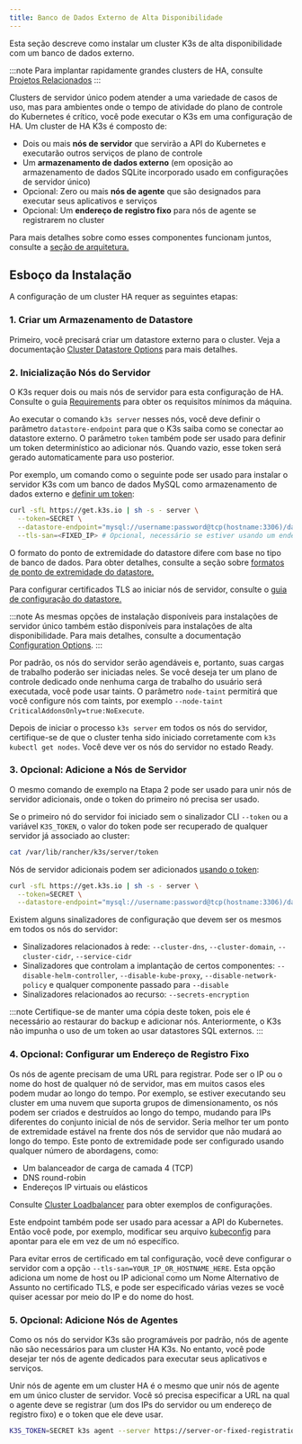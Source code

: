 ```yaml
---
title: Banco de Dados Externo de Alta Disponibilidade
---
```


Esta seção descreve como instalar um cluster K3s de alta disponibilidade com um banco de dados externo.

:::note
Para implantar rapidamente grandes clusters de HA, consulte [Projetos Relacionados](/related-projects)
:::

Clusters de servidor único podem atender a uma variedade de casos de uso, mas para ambientes onde o tempo de atividade do plano de controle do Kubernetes é crítico, você pode executar o K3s em uma configuração de HA. Um cluster de HA K3s é composto de:

- Dois ou mais **nós de servidor** que servirão a API do Kubernetes e executarão outros serviços de plano de controle
- Um **armazenamento de dados externo** (em oposição ao armazenamento de dados SQLite incorporado usado em configurações de servidor único)
- Opcional: Zero ou mais **nós de agente** que são designados para executar seus aplicativos e serviços
- Opcional: Um **endereço de registro fixo** para nós de agente se registrarem no cluster

Para mais detalhes sobre como esses componentes funcionam juntos, consulte a [seção de arquitetura.](../architecture.md#high-availability-k3s)

## Esboço da Instalação

A configuração de um cluster HA requer as seguintes etapas:

### 1. Criar um Armazenamento de Datastore

Primeiro, você precisará criar um datastore externo para o cluster. Veja a documentação [Cluster Datastore Options](datastore.md) para mais detalhes.

### 2. Inicialização Nós do Servidor

O K3s requer dois ou mais nós de servidor para esta configuração de HA. Consulte o guia [Requirements](../installation/requirements.md) para obter os requisitos mínimos da máquina.

Ao executar o comando `k3s server` nesses nós, você deve definir o parâmetro `datastore-endpoint` para que o K3s saiba como se conectar ao datastore externo. O parâmetro `token` também pode ser usado para definir um token determinístico ao adicionar nós. Quando vazio, esse token será gerado automaticamente para uso posterior.

Por exemplo, um comando como o seguinte pode ser usado para instalar o servidor K3s com um banco de dados MySQL como armazenamento de dados externo e [definir um token](../cli/server.md#cluster-options):

```bash
curl -sfL https://get.k3s.io | sh -s - server \
  --token=SECRET \
  --datastore-endpoint="mysql://username:password@tcp(hostname:3306)/database-name" \
  --tls-san=<FIXED_IP> # Opcional, necessário se estiver usando um endereço de registro fixo
```

O formato do ponto de extremidade do datastore difere com base no tipo de banco de dados. Para obter detalhes, consulte a seção sobre [formatos de ponto de extremidade do datastore.](../datastore/datastore.md#datastore-endpoint-format-and-functionality)

Para configurar certificados TLS ao iniciar nós de servidor, consulte o [guia de configuração do datastore.](../datastore/datastore.md#external-datastore-configuration-parameters)

:::note
As mesmas opções de instalação disponíveis para instalações de servidor único também estão disponíveis para instalações de alta disponibilidade. Para mais detalhes, consulte a documentação [Configuration Options](../installation/configuration.md).
:::

Por padrão, os nós do servidor serão agendáveis ​​e, portanto, suas cargas de trabalho poderão ser iniciadas neles. Se você deseja ter um plano de controle dedicado onde nenhuma carga de trabalho do usuário será executada, você pode usar taints. O parâmetro `node-taint` permitirá que você configure nós com taints, por exemplo `--node-taint CriticalAddonsOnly=true:NoExecute`.

Depois de iniciar o processo `k3s server` em todos os nós do servidor, certifique-se de que o cluster tenha sido iniciado corretamente com `k3s kubectl get nodes`. Você deve ver os nós do servidor no estado Ready.

### 3. Opcional: Adicione a Nós de Servidor

O mesmo comando de exemplo na Etapa 2 pode ser usado para unir nós de servidor adicionais, onde o token do primeiro nó precisa ser usado.

Se o primeiro nó do servidor foi iniciado sem o sinalizador CLI `--token` ou a variável `K3S_TOKEN`, o valor do token pode ser recuperado de qualquer servidor já associado ao cluster:

```bash
cat /var/lib/rancher/k3s/server/token
```

Nós de servidor adicionais podem ser adicionados [usando o token](../cli/server.md#cluster-options):

```bash
curl -sfL https://get.k3s.io | sh -s - server \
  --token=SECRET \
  --datastore-endpoint="mysql://username:password@tcp(hostname:3306)/database-name"
```

Existem alguns sinalizadores de configuração que devem ser os mesmos em todos os nós do servidor:

- Sinalizadores relacionados à rede: `--cluster-dns`, `--cluster-domain`, `--cluster-cidr`, `--service-cidr`
- Sinalizadores que controlam a implantação de certos componentes: `--disable-helm-controller`, `--disable-kube-proxy`, `--disable-network-policy` e qualquer componente passado para `--disable`
- Sinalizadores relacionados ao recurso: `--secrets-encryption`

:::note
Certifique-se de manter uma cópia deste token, pois ele é necessário ao restaurar do backup e adicionar nós. Anteriormente, o K3s não impunha o uso de um token ao usar datastores SQL externos.
:::

### 4. Opcional: Configurar um Endereço de Registro Fixo

Os nós de agente precisam de uma URL para registrar. Pode ser o IP ou o nome do host de qualquer nó de servidor, mas em muitos casos eles podem mudar ao longo do tempo. Por exemplo, se estiver executando seu cluster em uma nuvem que suporta grupos de dimensionamento, os nós podem ser criados e destruídos ao longo do tempo, mudando para IPs diferentes do conjunto inicial de nós de servidor. Seria melhor ter um ponto de extremidade estável na frente dos nós de servidor que não mudará ao longo do tempo. Este ponto de extremidade pode ser configurado usando qualquer número de abordagens, como:

- Um balanceador de carga de camada 4 (TCP)
- DNS round-robin
- Endereços IP virtuais ou elásticos

Consulte [Cluster Loadbalancer](./cluster-loadbalancer.md) para obter exemplos de configurações.

Este endpoint também pode ser usado para acessar a API do Kubernetes. Então você pode, por exemplo, modificar seu arquivo [kubeconfig](https://kubernetes.io/docs/concepts/configuration/organize-cluster-access-kubeconfig/) para apontar para ele em vez de um nó específico.

Para evitar erros de certificado em tal configuração, você deve configurar o servidor com a opção `--tls-san=YOUR_IP_OR_HOSTNAME_HERE`. Esta opção adiciona um nome de host ou IP adicional como um Nome Alternativo de Assunto no certificado TLS, e pode ser especificado várias vezes se você quiser acessar por meio do IP e do nome do host.

### 5. Opcional: Adicione Nós de Agentes

Como os nós do servidor K3s são programáveis ​​por padrão, nós de agente não são necessários para um cluster HA K3s. No entanto, você pode desejar ter nós de agente dedicados para executar seus aplicativos e serviços.

Unir nós de agente em um cluster HA é o mesmo que unir nós de agente em um único cluster de servidor. Você só precisa especificar a URL na qual o agente deve se registrar (um dos IPs do servidor ou um endereço de registro fixo) e o token que ele deve usar.

```bash
K3S_TOKEN=SECRET k3s agent --server https://server-or-fixed-registration-address:6443
```
